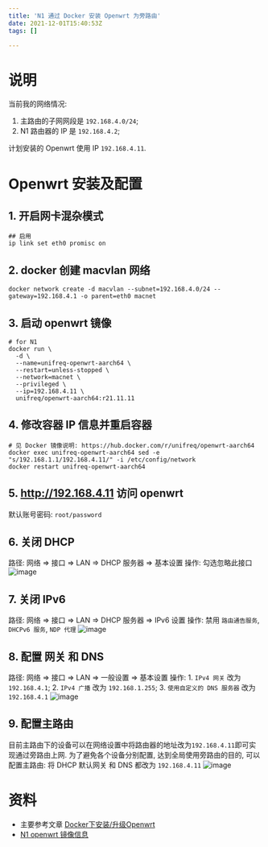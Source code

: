 ```yaml
---
title: 'N1 通过 Docker 安装 Openwrt 为旁路由'
date: 2021-12-01T15:40:53Z
tags: []

---
```


# 说明
当前我的网络情况:
1. 主路由的子网网段是 `192.168.4.0/24`;
2. N1 路由器的 IP 是 `192.168.4.2`;

计划安装的 Openwrt 使用 IP `192.168.4.11`.

# Openwrt 安装及配置
## 1. 开启网卡混杂模式
```
## 启用
ip link set eth0 promisc on
```

## 2. docker 创建 macvlan 网络
```
docker network create -d macvlan --subnet=192.168.4.0/24 --gateway=192.168.4.1 -o parent=eth0 macnet
```

## 3. 启动 openwrt 镜像
```
# for N1
docker run \
  -d \
  --name=unifreq-openwrt-aarch64 \
  --restart=unless-stopped \
  --network=macnet \
  --privileged \
  --ip=192.168.4.11 \
  unifreq/openwrt-aarch64:r21.11.11
```

## 4. 修改容器 IP 信息并重启容器
```
# 见 Docker 镜像说明: https://hub.docker.com/r/unifreq/openwrt-aarch64
docker exec unifreq-openwrt-aarch64 sed -e "s/192.168.1.1/192.168.4.11/" -i /etc/config/network
docker restart unifreq-openwrt-aarch64
```

## 5. http://192.168.4.11 访问 openwrt
默认账号密码: `root/password`

## 6. 关闭 DHCP
路径: 网络 => 接口 => LAN => DHCP 服务器 => 基本设置
操作: 勾选忽略此接口
![image](https://user-images.githubusercontent.com/1747852/144264205-4ef70e4f-6856-444c-acb0-0ad4cb8fd43f.png)

## 7. 关闭 IPv6
路径: 网络 => 接口 => LAN => DHCP 服务器 => IPv6 设置
操作: 禁用 `路由通告服务`, `DHCPv6 服务`, `NDP 代理`
![image](https://user-images.githubusercontent.com/1747852/144264234-5393daf5-02b9-41d0-92b8-c8db06dcbde2.png)

## 8. 配置 网关 和 DNS
路径: 网络 => 接口 => LAN => 一般设置 => 基本设置
操作: 1. `IPv4 网关` 改为 `192.168.4.1`; 2. `IPv4 广播` 改为 `192.168.1.255`; 3. `使用自定义的 DNS 服务器` 改为 `192.168.4.1`
![image](https://user-images.githubusercontent.com/1747852/144264306-03f3d951-54a9-48b6-9ce7-5cad24408297.png)

## 9. 配置主路由
目前主路由下的设备可以在网络设置中将路由器的地址改为`192.168.4.11`即可实现通过旁路由上网.
为了避免各个设备分别配置, 达到全局使用旁路由的目的, 可以配置主路由: 将 DHCP 默认网关 和 DNS 都改为 `192.168.4.11`
![image](https://user-images.githubusercontent.com/1747852/144265148-ae38c859-3c2d-41f7-b53f-24949d54fe88.png)


# 资料
- 主要参考文章 [Docker下安装/升级Openwrt](https://touchren.pub/2020/11/16/openwrt-in-docker/)
- [N1 openwrt 镜像信息](https://www.right.com.cn/forum/thread-958173-1-1.html)